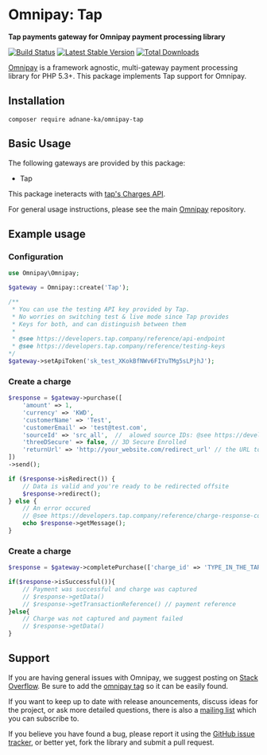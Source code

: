 
# Omnipay: Tap

**Tap payments gateway for Omnipay payment processing library**

[![Build Status](https://travis-ci.org/thephpleague/omnipay-manual.png?branch=master)](https://travis-ci.org/thephpleague/omnipay-manual)
[![Latest Stable Version](https://poser.pugx.org/omnipay/manual/version.png)](https://packagist.org/packages/omnipay/manual)
[![Total Downloads](https://poser.pugx.org/omnipay/manual/d/total.png)](https://packagist.org/packages/omnipay/manual)

[Omnipay](https://github.com/thephpleague/omnipay) is a framework agnostic, multi-gateway payment
processing library for PHP 5.3+. This package implements Tap support for Omnipay.

## Installation
```shell
composer require adnane-ka/omnipay-tap
```
## Basic Usage
The following gateways are provided by this package:

* Tap

This package ineteracts with [tap's Charges API](https://developers.tap.company/reference/charges). 

For general usage instructions, please see the main [Omnipay](https://github.com/thephpleague/omnipay)
repository.


## Example usage
### Configuration

```php
use Omnipay\Omnipay;

$gateway = Omnipay::create('Tap');

/**
 * You can use the testing API key provided by Tap.
 * No worries on switching test & live mode since Tap provides 
 * Keys for both, and can distinguish between them
 * 
 * @see https://developers.tap.company/reference/api-endpoint
 * @see https://developers.tap.company/reference/testing-keys
*/
$gateway->setApiToken('sk_test_XKokBfNWv6FIYuTMg5sLPjhJ'); 
```
### Create a charge
```php
$response = $gateway->purchase([
    'amount' => 1,
    'currency' => 'KWD', 
    'customerName' => 'Test',
    'customerEmail' => 'test@test.com',
    'sourceId' => 'src_all',  //  alowed source IDs: @see https://developers.tap.company/reference/charges#the-payment-source-object
    'threeDSecure' => false, // 3D Secure Enrolled
    'returnUrl' => 'http://your_website.com/redirect_url' // the URL to redirect to after proccessing payment offsite
])
->send();

if ($response->isRedirect()) {
    // Data is valid and you're ready to be redirected offsite
    $response->redirect(); 
} else {
    // An error occured
    // @see https://developers.tap.company/reference/charge-response-codes
    echo $response->getMessage();
}
```
### Create a charge

```php
$response = $gateway->completePurchase(['charge_id' => 'TYPE_IN_THE_TARGET_CHARGE_ID'])->send();

if($response->isSuccessful()){
    // Payment was successful and charge was captured
    // $response->getData()
    // $response->getTransactionReference() // payment reference
}else{
    // Charge was not captured and payment failed
    // $response->getData()
}
```
## Support

If you are having general issues with Omnipay, we suggest posting on
[Stack Overflow](http://stackoverflow.com/). Be sure to add the
[omnipay tag](http://stackoverflow.com/questions/tagged/omnipay) so it can be easily found.

If you want to keep up to date with release anouncements, discuss ideas for the project,
or ask more detailed questions, there is also a [mailing list](https://groups.google.com/forum/#!forum/omnipay) which
you can subscribe to.

If you believe you have found a bug, please report it using the [GitHub issue tracker](https://github.com/adnane-ka/omnipay-tap/issues),
or better yet, fork the library and submit a pull request.